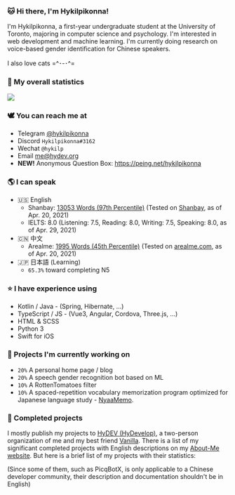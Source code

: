 ### 🐱 Hi there, I'm Hykilpikonna!

I'm Hykilpikonna, a first-year undergraduate student at the University of Toronto, majoring in computer science and psychology. I'm interested in web development and machine learning. I'm currently doing research on voice-based gender identification for Chinese speakers.

I also love cats =^･-･^=


### 🌷 My overall statistics <!--{ hideLines(3) }-->

![](https://github-readme-stats.vercel.app/api?username=hykilpikonna&hide=stars&include_all_commits=true&show_icons=true&title_color=ff7d92&text_color=ffb5c2&icon_color=ff869a)

### 🕊️ You can reach me at <!--{ collapseSection() }-->

* Telegram [@hykilpikonna](https://t.me/hykilpikonna)
* Discord `Hykilpikonna#3162`
* Wechat `@hykilp`
* Email me@hydev.org
* **NEW!** Anonymous Question Box: https://peing.net/hykilpikonna

### 🌎 I can speak <!--{ collapseSection() }-->

* 🇺🇸 English
    * Shanbay: [13053 Words (97th Percentile)](https://imgur.com/a/jk3tDGi) (Tested on [Shanbay](https://www.shanbay.com/bdc/mobile/vocabtest/), as of Apr. 20, 2021)
    * IELTS: 8.0 (Listening: 7.5, Reading: 8.0, Writing: 7.5, Speaking: 8.0, as of Apr. 29, 2021)
* 🇨🇳 中文
    * Arealme: [1995 Words (45th Percentile)](https://imgur.com/sxtLGzM) (Tested on [arealme.com](https://www.arealme.com/chinese-vocabulary-size-test/cn/), as of Apr. 20, 2021)
* 🇯🇵 日本語 (Learning)
    * `65.3%` toward completing N5

### ⭐ I have experience using <!--{ collapseSection() }-->

* Kotlin / Java - (Spring, Hibernate, ...)
* TypeScript / JS - (Vue3, Angular, Cordova, Three.js, ...)
* HTML & SCSS
* Python 3
* Swift for iOS


### 🌱 Projects I'm currently working on <!--{ collapseSection() }-->

* `20%` A personal home page / blog
* `20%` A speech gender recognition bot based on ML
* `10%` A RottenTomatoes filter
* `10%` A spaced-repetition vocabulary memorization program optimized for Japanese language study - [NyaaMemo](https://github.com/hykilpikonna/AnkiNG).

### 🌲 Completed projects <!--{ collapseSection() }-->

I mostly publish my projects to [HyDEV (HyDevelop)](https://github.com/hydevelop), a two-person organization of me and my best friend [Vanilla](https://github.com/vergedx).
There is a list of my significant completed projects with English descriptions on my [About-Me website](https://me.hydev.org).
But here is a brief list of my projects with their statistics:

(Since some of them, such as PicqBotX, is only applicable to a Chinese developer community, their description and documentation shouldn't be in English)
